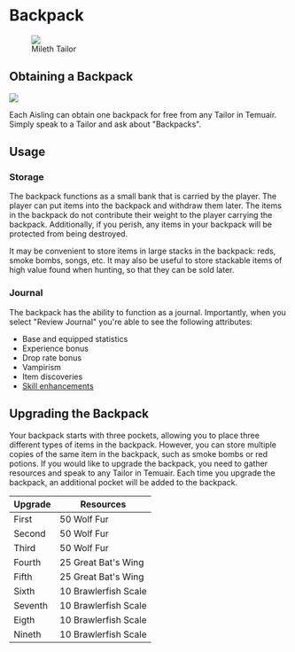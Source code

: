 # Backpack

<figure>
  <img src="../../images/mileth_tailor.jpg" />
  <figcaption>Mileth Tailor</figcaption>
</figure>

## Obtaining a Backpack

<img src="../../images/sprites/backpack.png" />

Each Aisling can obtain one backpack for free from any Tailor in Temuair. Simply speak to a Tailor and ask about "Backpacks".

## Usage

### Storage

The backpack functions as a small bank that is carried by the player. The player can put items into the backpack and withdraw them later. The items in the backpack do not contribute their weight to the player carrying the backpack. Additionally, if you perish, any items in your backpack will be protected from being destroyed.

It may be convenient to store items in large stacks in the backpack: reds, smoke bombs, songs, etc. It may also be useful to store stackable items of high value found when hunting, so that they can be sold later.

### Journal

The backpack has the ability to function as a journal. Importantly, when you select "Review Journal" you're able to see the following attributes:

- Base and equipped statistics
- Experience bonus
- Drop rate bonus
- Vampirism
- Item discoveries
- [Skill enhancements](../../classes/specializations)

## Upgrading the Backpack

Your backpack starts with three pockets, allowing you to place three different types of items in the backpack. However, you can store multiple copies of the same item in the backpack, such as smoke bombs or red potions. If you would like to upgrade the backpack, you need to gather resources and speak to any Tailor in Temuair. Each time you upgrade the backpack, an additional pocket will be added to the backpack.

| Upgrade | Resources |
|- | - |
| First | 50 Wolf Fur |
| Second | 50 Wolf Fur |
| Third | 50 Wolf Fur |
| Fourth | 25 Great Bat's Wing |
| Fifth | 25 Great Bat's Wing |
| Sixth | 10 Brawlerfish Scale |
| Seventh | 10 Brawlerfish Scale |
| Eigth | 10 Brawlerfish Scale |
| Nineth | 10 Brawlerfish Scale |

